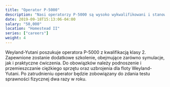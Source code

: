 ```yaml
---
title: "Operator P-5000"
description: "Nasi operatorzy P-5000 są wysoko wykwalifikowani i stanowią kluczowy element łańcucha dostaw Weyland-Yutani."
date: 2019-09-18T15:13:06-04:00
salary: "50,000"
location: "Homestead II"
series: ["careers"]
weight: 4
---
```


Weyland-Yutani poszukuje operatora P-5000 z kwalifikacją klasy 2. Zapewnione zostanie dodatkowe szkolenie, obejmujące zarówno symulacje, jak i praktyczne ćwiczenia. Do obowiązków należy podnoszenie i przemieszczanie ciężkiego sprzętu oraz uzbrojenia dla floty Weyland-Yutani. Po zatrudnieniu operator będzie zobowiązany do zdania testu sprawności fizycznej dwa razy w roku.
